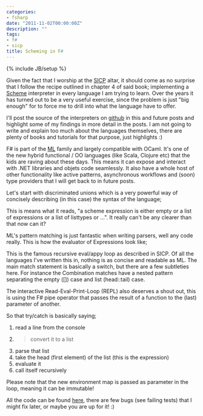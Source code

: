 ```yaml
---
categories:
- fsharp
date: "2011-11-02T00:00:00Z"
description: ""
tags:
- f#
- sicp
title: Scheming in F#
---
```

{% include JB/setup %}

Given the fact that I worship at the <a href="http://mitpress.mit.edu/sicp/">SICP</a> altar, it should come as no surprise that I follow the recipe outlined in chapter 4 of said book; implementing a <a href="http://en.wikipedia.org/wiki/Scheme_(programming_language)">Scheme</a> interpreter in every language I am trying to learn. Over the years it has turned out to be a very useful exercise, since the problem is just "big enough" for to force me to drill into what the language have to offer.

I'll post the source of the interpreters on <a href="https://github.com/martintrojer/">github</a> in this and future posts and highlight some of my findings in more detail in the posts. I am not going to write and explain too much about the languages themselves, there are plenty of books and tutorials for that purpose, just highlights :)

F# is part of the <a href="http://en.wikipedia.org/wiki/ML_(programming_language)">ML</a> family and largely compatible with OCaml. It's one of the new hybrid functional / OO languages (like Scala, Clojure etc) that the kids are raving about these days. This means it can expose and interact with .NET libraries and objets code seamlessly. It also have a whole host of other functionality like active patterns, asynchronous workflows and (soon) type providers that I will get back to in future posts.

Let's start with discriminated unions which is a very powerful way of concisely describing (in this case) the syntax of the language;
<script src="https://gist.github.com/1695088.js?file=types.fs"> </script>

This is means what it reads, "a scheme expression is either empty or a list of expressions or a list of listtypes or ...". It really can't be any clearer than that now can it?

ML's pattern matching is just fantastic when writing parsers, well any code really. This is how the evaluator of Expressions look like;
<script src="https://gist.github.com/1695088.js?file=eval-apply.fs"> </script>

This is the famous recursive eval/appy loop as described in SICP. Of all the languages I've written this in, nothing is as concise and readable as ML. The main match statement is basically a switch, but there are a few subtleties here. For instance the Combination matches have a nested pattern separating the empty (\[\]) case and list (head::tail) case.

The interactive Read-Eval-Print-Loop (REPL) also deserves a shout out, this is using the F# pipe operator that passes the result of a function to the (last) parameter of another.
<script src="https://gist.github.com/1695088.js?file=repl.fs"> </script>
So that try/catch is basically saying;

1. read a line from the console
2. >convert it to a list
3. parse that list
4. take the head (first element) of the list (this is the expression)
5. evaluate it
6. call itself recursively

Please note that the new environment map is passed as parameter in the loop, meaning it can be immutable!

All the code can be found <a href="https://github.com/martintrojer/scheme-fsharp">here</a>, there are few bugs (see failing tests) that I might fix later, or maybe you are up for it! :)
<script src="https://gist.github.com/1695088.js?file=repl-example"> </script>
